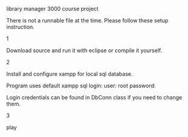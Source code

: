 library manager 3000 course project

There is not a runnable file at the time. 
Please follow these setup instruction.



1

Download source and run it with eclipse
or compile it yourself. 



2

Install and configure xampp for local sql database. 

Program uses default xampp sql login:
user: root
password: 

Login credentials can be found in DbConn class if you need to change them.



3

play